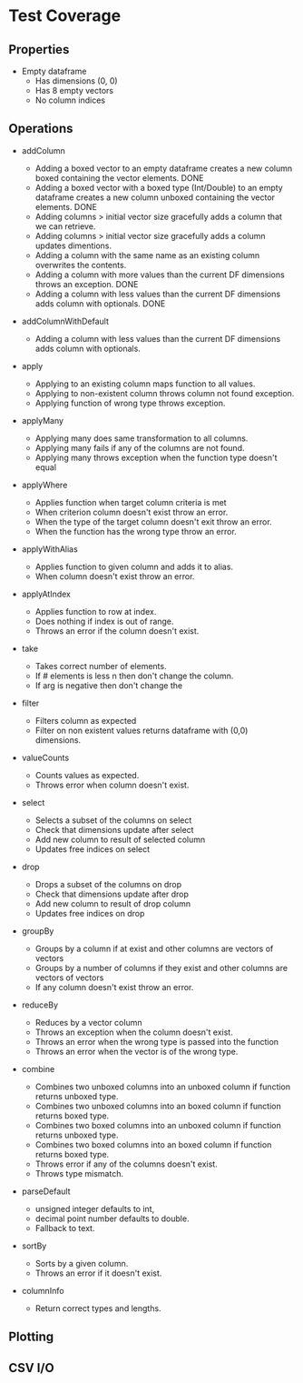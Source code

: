 # Test Coverage

## Properties
* Empty dataframe
  - Has dimensions (0, 0)
  - Has 8 empty vectors
  - No column indices

## Operations

* addColumn
  - Adding a boxed vector to an empty dataframe creates a new column boxed containing the vector elements. DONE
  - Adding a boxed vector with a boxed type (Int/Double) to an empty dataframe creates a new column unboxed containing the vector elements. DONE
  - Adding columns > initial vector size gracefully adds a column that we can retrieve.
  - Adding columns > initial vector size gracefully adds a column updates dimentions.
  - Adding a column with the same name as an existing column overwrites the contents.
  - Adding a column with more values than the current DF dimensions throws an exception. DONE
  - Adding a column with less values than the current DF dimensions adds column with optionals. DONE

* addColumnWithDefault
  - Adding a column with less values than the current DF dimensions adds column with optionals.

* apply
  - Applying to an existing column maps function to all values.
  - Applying to non-existent column throws column not found exception.
  - Applying function of wrong type throws exception.

* applyMany
  - Applying many does same transformation to all columns.
  - Applying many fails if any of the columns are not found.
  - Applying many throws exception when the function type doesn't equal 

* applyWhere
  - Applies function when target column criteria is met
  - When criterion column doesn't exist throw an error.
  - When the type of the target column doesn't exit throw an error.
  - When the function has the wrong type throw an error. 

* applyWithAlias
  - Applies function to given column and adds it to alias.
  - When column doesn't exist throw an error.

* applyAtIndex
  - Applies function to row at index.
  - Does nothing if index is out of range.
  - Throws an error if the column doesn't exist.

* take
  - Takes correct number of elements.
  - If # elements is less n then don't change the column.
  - If arg is negative then don't change the

* filter
  - Filters column as expected
  - Filter on non existent values returns dataframe with (0,0) dimensions. 

* valueCounts
  - Counts values as expected.
  - Throws error when column doesn't exist.

* select
  - Selects a subset of the columns on select
  - Check that dimensions update after select
  - Add new column to result of selected column
  - Updates free indices on select

* drop
  - Drops a subset of the columns on drop
  - Check that dimensions update after drop
  - Add new column to result of drop column
  - Updates free indices on drop

* groupBy
  - Groups by a column if at exist and other columns are vectors of vectors
  - Groups by a number of columns if they exist and other columns are vectors of vectors
  - If any column doesn't exist throw an error.

* reduceBy
  - Reduces by a vector column
  - Throws an exception when the column doesn't exist.
  - Throws an error when the wrong type is passed into the function
  - Throws an error when the vector is of the wrong type.

* combine
  - Combines two unboxed columns into an unboxed column if function returns unboxed type.
  - Combines two unboxed columns into an boxed column if function returns boxed type.
  - Combines two boxed columns into an unboxed column if function returns unboxed type.
  - Combines two boxed columns into an boxed column if function returns boxed type.
  - Throws error if any of the columns doesn't exist.
  - Throws type mismatch.

* parseDefault
  - unsigned integer defaults to int,
  - decimal point number defaults to double.
  - Fallback to text.

* sortBy
  - Sorts by a given column.
  - Throws an error if it doesn't exist.

* columnInfo
  - Return correct types and lengths.

## Plotting
<TODO>

## CSV I/O
<TODO>
